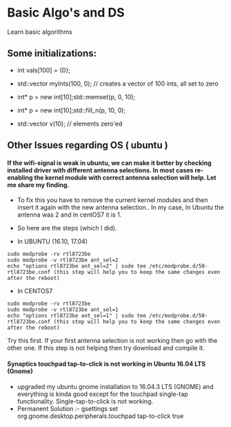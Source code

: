 # Basic Algo's and DS

Learn basic algorithms


## Some initializations:

* int vals[100] = {0}; 
* std::vector<int> myInts(100, 0);  // creates a vector of 100 ints, all set to zero

* int* p = new int[10];std::memset(p, 0, 10);
* int* p = new int[10];std::fill_n(p, 10, 0);
* std::vector<int> v(10); // elements zero'ed


## Other Issues regarding OS ( ubuntu )

#### If the wifi-signal is weak in ubuntu, we can make it better by checking installed driver with different antenna selections. In most cases re-enabling the kernel module with correct antenna selection will help. Let me share my finding.

* To fix this you have to remove the current kernel modules and then insert it again with the new antenna selection.. In my case, In Ubuntu the antenna was 2 and in centOS7 it is 1.

* So here are the steps (which I did).

* In UBUNTU (16.10, 17.04)
```
sudo modprobe -rv rtl8723be
sudo modprobe -v rtl8723be ant_sel=2
echo "options rtl8723be ant_sel=2" | sudo tee /etc/modprobe.d/50-rtl8723be.conf (this step will help you to keep the same changes even after the reboot)
```
* In CENTOS7
```
sudo modprobe -rv rtl8723be
sudo modprobe -v rtl8723be ant_sel=1
echo "options rtl8723be ant_sel=1" | sudo tee /etc/modprobe.d/50-rtl8723be.conf (this step will help you to keep the same changes even after the reboot)
```
Try this first. If your first antenna selection is not working then go with the other one. If this step is not helping then try download and compile it.

#### Synaptics touchpad tap-to-click is not working in Ubuntu 16.04 LTS (Gnome)
*  upgraded my ubuntu gnome installation to 16.04.3 LTS (GNOME) and everything is kinda good except for the touchpad single-tap functionality. Single-tap-to-click is not working.
* Permanent Solution :- gsettings set org.gnome.desktop.peripherals.touchpad tap-to-click true  
